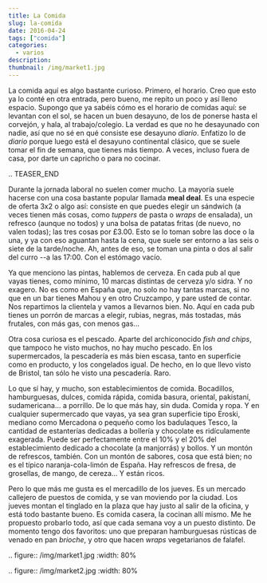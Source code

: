 ```yaml
---
title: La Comida
slug: la-comida
date: 2016-04-24
tags: ["comida"]
categories:
  - varios
description:
thumbnail: /img/market1.jpg
---
```


La comida aquí es algo bastante curioso. Primero, el horario. Creo que
esto ya lo conté en otra entrada, pero bueno, me repito un poco y así
lleno espacio. Supongo que ya sabéis cómo es el horario de comidas
aquí: se levantan con el sol, se hacen un buen desayuno, de los de
ponerse hasta el corvejón, y hala, al trabajo/colegio. La verdad es
que no he desayunado con nadie, así que no sé en qué consiste ese
desayuno *diario*. Enfatizo lo de *diario* porque luego está el
desayuno continental clásico, que se suele tomar el fin de semana, que
tienes más tiempo. A veces, incluso fuera de casa, por darte un
capricho o para no cocinar.

.. TEASER_END

Durante la jornada laboral no suelen comer mucho. La mayoría suele
hacerse con una cosa bastante popular llamada **meal deal**. Es una
especie de oferta 3x2 o algo así: consiste en que puedes elegir un
sándwich (a veces tienen más cosas, como *tuppers* de pasta o *wraps*
de ensalada), un refresco (aunque no todos) y una bolsa de patatas
fritas (de nuevo, no valen todas); las tres cosas por £3.00. Esto se
lo toman sobre las doce o la una, y ya con eso aguantan hasta la cena,
que suele ser entorno a las seis o siete de la tarde/noche. Ah, antes
de eso, se toman una pinta o dos al salir del curro --a las 17:00. Con
el estómago vacío.

Ya que menciono las pintas, hablemos de cerveza. En cada pub al que
vayas tienes, como mínimo, 10 marcas distintas de cerveza y/o sidra. Y
no exagero. No es como en España que, no solo no hay tantas marcas, si
no que en un bar tienes Mahou y en otro Cruzcampo, y pare usted de
contar. Nos repartimos la clientela y vamos a llevarnos bien. No. Aquí
en cada pub tienes un porrón de marcas a elegir, rubias, negras, más
tostadas, más frutales, con más gas, con menos gas...

Otra cosa curiosa es el pescado. Aparte del archiconocido *fish and
chips*, que tampoco he visto muchos, no hay mucho pescado. En los
supermercados, la pescadería es más bien escasa, tanto en superficie
como en producto, y los congelados igual. De hecho, en lo que llevo
visto de Bristol, tan sólo he visto una pescadería. Raro.

Lo que sí hay, y mucho, son establecimientos de comida. Bocadillos,
hamburguesas, dulces, comida rápida, comida basura, oriental,
pakistaní, sudamericana... a porrillo. De lo que más hay, sin
duda. Comida y ropa. Y en cualquier supermercado que vayas, ya sea
gran superficie tipo Eroski, mediano como Mercadona o pequeño como los
badulaques Tesco, la cantidad de estanterías dedicadas a bollería y
chocolate es ridículamente exagerada. Puede ser perfectamente entre el
10% y el 20% del establecimiento dedicado a chocolate (a manjorrás) y
bollos. Y un montón de refrescos, también. Con un montón de sabores,
cosa que está bien; no es el típico naranja-cola-limón de España. Hay
refrescos de fresa, de grosellas, de mango, de cereza... Y están
ricos.

Pero lo que más me gusta es el mercadillo de los jueves. Es un mercado
callejero de puestos de comida, y se van moviendo por la ciudad. Los
jueves montan el tinglado en la plaza que hay justo al salir de la
oficina, y está todo bastante bueno. Es comida casera, la cocinan allí
mismo. Me he propuesto probarlo todo, así que cada semana voy a un
puesto distinto. De momento tengo dos favoritos: uno que preparan
hamburguesas rústicas de venado en pan *brioche*, y otro que hacen
*wraps* vegetarianos de falafel.

.. figure:: /img/market1.jpg
   :width: 80%

.. figure:: /img/market2.jpg
   :width: 80%
